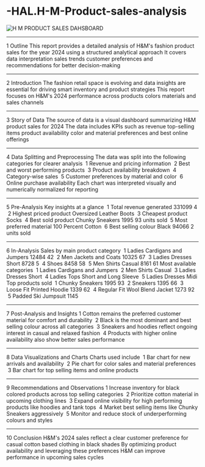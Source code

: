# -HAL.H-M-Product-sales-analysis

![H M PRODUCT SALES DAHSBOARD](https://github.com/user-attachments/assets/4bca377f-befc-4542-95e5-9d8f172106c1)

---

1 Outline
This report provides a detailed analysis of H&M's fashion product sales for the year 2024 using a structured analytical approach It covers data interpretation sales trends customer preferences and recommendations for better decision-making

---

2 Introduction
The fashion retail space is evolving and data insights are essential for driving smart inventory and product strategies This report focuses on H&M's 2024 performance across products colors materials and sales channels

---

3 Story of Data
The source of data is a visual dashboard summarizing H&M product sales for 2024 The data includes KPIs such as revenue top-selling items product availability color and material preferences and best online offerings

---

4 Data Splitting and Preprocessing
The data was split into the following categories for clearer analysis
 1 Revenue and pricing information
 2 Best and worst performing products
 3 Product availability breakdown
 4 Category-wise sales
 5 Customer preferences by material and color
 6 Online purchase availability
Each chart was interpreted visually and numerically normalized for reporting

---

5 Pre-Analysis
Key insights at a glance
 1 Total revenue generated 331099 4
 2 Highest priced product Oversized Leather Boots
 3 Cheapest product Socks
 4 Best sold product Chunky Sneakers 1995 93 units sold
 5 Most preferred material 100 Percent Cotton
 6 Best selling colour Black 94066 2 units sold

---

6 In-Analysis
Sales by main product category
 1 Ladies Cardigans and Jumpers 12484 42
 2 Men Jackets and Coats 10325 67
 3 Ladies Dresses Short 8728 5
 4 Shoes 8458 58
 5 Men Shirts Casual 8161 61
Most available categories
 1 Ladies Cardigans and Jumpers
 2 Men Shirts Casual
 3 Ladies Dresses Short
 4 Ladies Tops Short and Long Sleeve
 5 Ladies Dresses Midi
Top products sold
 1 Chunky Sneakers 1995 93
 2 Sneakers 1395 66
 3 Loose Fit Printed Hoodie 1339 62
 4 Regular Fit Wool Blend Jacket 1273 92
 5 Padded Ski Jumpsuit 1145

---

7 Post-Analysis and Insights
1 Cotton remains the preferred customer material for comfort and durability
 2 Black is the most dominant and best selling colour across all categories
 3 Sneakers and hoodies reflect ongoing interest in casual and relaxed fashion
 4 Products with higher online availability also show better sales performance

---

8 Data Visualizations and Charts
Charts used include
 1 Bar chart for new arrivals and availability
 2 Pie chart for color sales and material preferences
 3 Bar chart for top selling items and online products

---

9 Recommendations and Observations
1 Increase inventory for black colored products across top selling categories
 2 Prioritize cotton material in upcoming clothing lines
 3 Expand online visibility for high performing products like hoodies and tank tops
 4 Market best selling items like Chunky Sneakers aggressively
 5 Monitor and reduce stock of underperforming colours and styles

---

10 Conclusion
H&M's 2024 sales reflect a clear customer preference for casual cotton based clothing in black shades By optimizing product availability and leveraging these preferences H&M can improve performance in upcoming sales cycles

